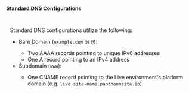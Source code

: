 <div class="panel panel-drop panel-guide" id="accordion">
  <div class="panel-heading panel-drop-heading">
    <a class="accordion-toggle panel-drop-title collapsed" data-toggle="collapse" data-parent="#accordion" data-proofer-ignore data-target="#dns-config"><h4 class="panel-title panel-drop-title info" style="cursor:pointer;"><span style="line-height:.9" class="glyphicons glyphicons-info-sign"></span> Standard DNS Configurations</h4></a>
  </div>
  <div id="dns-config" class="collapse" style="padding:10px;">
  <p>Standard DNS configurations utilize the following:</p>
  <ul>
    <li>Bare Domain (<code>example.com</code> or <code>@</code>):</li>
      <ul>
        <li>Two AAAA records pointing to unique IPv6 addresses</li>
        <li>One A record pointing to an IPv4 address</li>
      </ul>
    <li>Subdomain (<code>www</code>):</li>
      <ul>
        <li>One CNAME record pointing to the Live environment's platform domain (e.g. <code>live-site-name.pantheonsite.io</code>)</li>
      </ul>
  </ul>
  </div>
</div>
